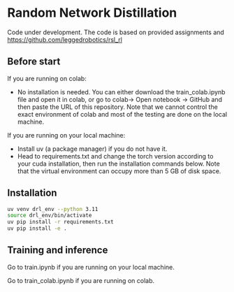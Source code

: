 # Random Network Distillation 

Code under development. The code is based on provided assignments and https://github.com/leggedrobotics/rsl_rl

## Before start
If you are running on colab: 
* No installation is needed. You can either download the train_colab.ipynb file and open it in colab, or go to colab-> Open notebook -> GitHub and then paste the URL of this repository. Note that we cannot control the exact environment of colab and most of the testing are done on the local machine.

If you are running on your local machine: 
* Install uv (a package manager) if you do not have it.
* Head to requirements.txt and change the torch version according to your cuda installation, then run the installation commands below. Note that the virtual environment can occupy more than 5 GB of disk space.

## Installation 
```bash 
uv venv drl_env --python 3.11
source drl_env/bin/activate
uv pip install -r requirements.txt
uv pip install -e .
```

## Training and inference
Go to train.ipynb if you are running on your local machine. 

Go to train_colab.ipynb if you are running on colab.